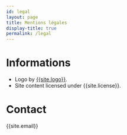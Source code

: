 ```yaml
---
id: legal
layout: page
title: Mentions légales
display-title: true
permalink: /legal
---
```

# Informations
* Logo by <a target="_blank" href="{{site.logosite}}" >{{site.logo}}</a>.
* Site content licensed under {{site.license}}.

# Contact
{{site.email}}
